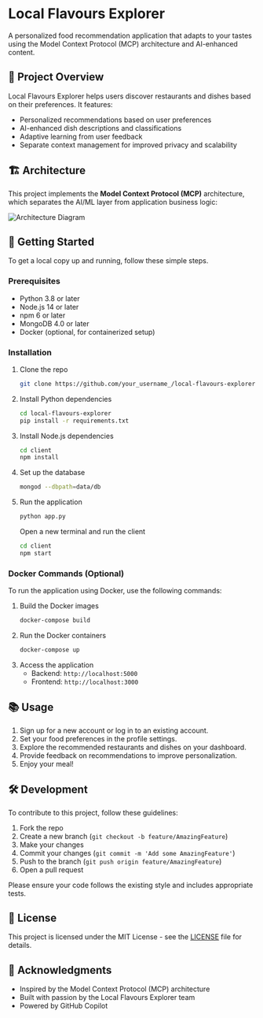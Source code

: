 # Local Flavours Explorer

A personalized food recommendation application that adapts to your tastes using the Model Context Protocol (MCP) architecture and AI-enhanced content.

## 📝 Project Overview

Local Flavours Explorer helps users discover restaurants and dishes based on their preferences. It features:

- Personalized recommendations based on user preferences
- AI-enhanced dish descriptions and classifications
- Adaptive learning from user feedback
- Separate context management for improved privacy and scalability

## 🏗️ Architecture

This project implements the **Model Context Protocol (MCP)** architecture, which separates the AI/ML layer from application business logic:

![Architecture Diagram](./docs/architecture_diagram.png)

## 🚀 Getting Started

To get a local copy up and running, follow these simple steps.

### Prerequisites

- Python 3.8 or later
- Node.js 14 or later
- npm 6 or later
- MongoDB 4.0 or later
- Docker (optional, for containerized setup)

### Installation

1. Clone the repo
   ```sh
   git clone https://github.com/your_username_/local-flavours-explorer.git
   ```
2. Install Python dependencies
   ```sh
   cd local-flavours-explorer
   pip install -r requirements.txt
   ```
3. Install Node.js dependencies
   ```sh
   cd client
   npm install
   ```
4. Set up the database
   ```sh
   mongod --dbpath=data/db
   ```
5. Run the application
   ```sh
   python app.py
   ```
   Open a new terminal and run the client
   ```sh
   cd client
   npm start
   ```

### Docker Commands (Optional)

To run the application using Docker, use the following commands:

1. Build the Docker images
   ```sh
   docker-compose build
   ```
2. Run the Docker containers
   ```sh
   docker-compose up
   ```
3. Access the application
   - Backend: `http://localhost:5000`
   - Frontend: `http://localhost:3000`

## 📚 Usage

1. Sign up for a new account or log in to an existing account.
2. Set your food preferences in the profile settings.
3. Explore the recommended restaurants and dishes on your dashboard.
4. Provide feedback on recommendations to improve personalization.
5. Enjoy your meal!

## 🛠️ Development

To contribute to this project, follow these guidelines:

1. Fork the repo
2. Create a new branch (`git checkout -b feature/AmazingFeature`)
3. Make your changes
4. Commit your changes (`git commit -m 'Add some AmazingFeature'`)
5. Push to the branch (`git push origin feature/AmazingFeature`)
6. Open a pull request

Please ensure your code follows the existing style and includes appropriate tests.

## 📄 License

This project is licensed under the MIT License - see the [LICENSE](LICENSE) file for details.

## 🙏 Acknowledgments

- Inspired by the Model Context Protocol (MCP) architecture
- Built with passion by the Local Flavours Explorer team
- Powered by GitHub Copilot

